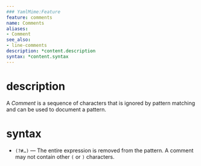 ```yaml
---
### YamlMime:Feature
feature: comments
name: Comments
aliases:
- Comment
see_also:
- line-comments
description: *content.description
syntax: *content.syntax
---
```

# description
A <dfn>Comment</dfn> is a sequence of characters that is ignored by pattern matching and can be used to document a pattern.

# syntax
- `(?#…)` &mdash; The entire expression is removed from the pattern. A comment may not contain other `(` or `)` characters.